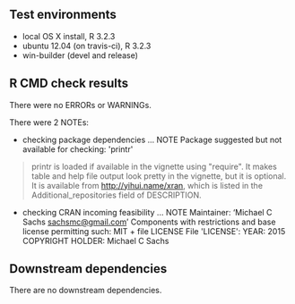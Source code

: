 ## Test environments
* local OS X install, R 3.2.3
* ubuntu 12.04 (on travis-ci), R 3.2.3
* win-builder (devel and release)

## R CMD check results
There were no ERRORs or WARNINGs.

There were 2 NOTEs:

* checking package dependencies ... NOTE
Package suggested but not available for checking: 'printr'

> printr is loaded if available in the vignette using "require". It makes table and help file output look pretty in the vignette, but it is optional. It is available from http://yihui.name/xran, which is listed in the Additional_repositories field of DESCRIPTION. 

* checking CRAN incoming feasibility ... NOTE
Maintainer: ‘Michael C Sachs <sachsmc@gmail.com>’
Components with restrictions and base license permitting such:
  MIT + file LICENSE
File 'LICENSE':
  YEAR: 2015
  COPYRIGHT HOLDER: Michael C Sachs



## Downstream dependencies
There are no downstream dependencies.
